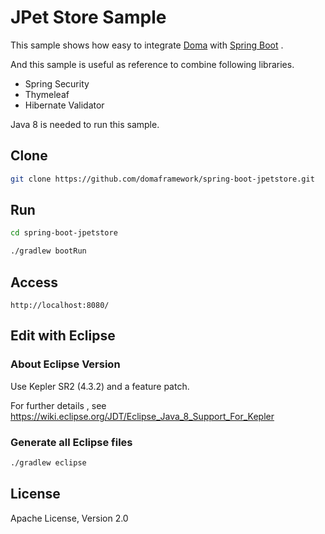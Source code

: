 JPet Store Sample
========================================

This sample shows how easy to integrate [Doma][doma] with  [Spring Boot][spring-boot] .

And this sample is useful as reference to combine following libraries.

- Spring Security 
- Thymeleaf
- Hibernate Validator

Java 8 is needed to run this sample.

Clone
--------

```sh
git clone https://github.com/domaframework/spring-boot-jpetstore.git
```

Run
--------

```sh
cd spring-boot-jpetstore
```

```sh
./gradlew bootRun
```

Access
--------

```
http://localhost:8080/
```

Edit with Eclipse
--------

### About Eclipse Version

Use Kepler SR2 (4.3.2) and a feature patch.

For further details ,  see https://wiki.eclipse.org/JDT/Eclipse_Java_8_Support_For_Kepler

### Generate all Eclipse files

```sh
./gradlew eclipse
```

License
-------

Apache License, Version 2.0

[doma]: https://github.com/domaframework/doma
[spring-boot]: https://github.com/spring-projects/spring-boot

